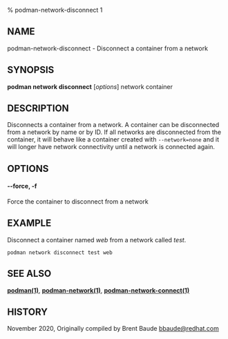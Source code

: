 % podman-network-disconnect 1

## NAME

podman\-network\-disconnect - Disconnect a container from a network

## SYNOPSIS

**podman network disconnect** [*options*] network container

## DESCRIPTION

Disconnects a container from a network. A container can be disconnected from a network by name or by ID.
If all networks are disconnected from the container, it will behave like a container created with `--network=none`
and it will longer have network connectivity until a network is connected again.

## OPTIONS

#### **--force**, **-f**

Force the container to disconnect from a network

## EXAMPLE

Disconnect a container named _web_ from a network called _test_.

```
podman network disconnect test web
```

## SEE ALSO

**[podman(1)](commands/podman.md)**, **[podman-network(1)](commands/podman-network/podman-network.md)**, **[podman-network-connect(1)](commands/podman-network/podman-network-connect.md)**

## HISTORY

November 2020, Originally compiled by Brent Baude <bbaude@redhat.com>

